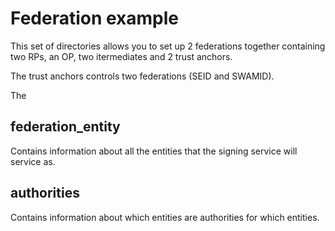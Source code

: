 # Federation example

This set of directories allows you to set up 2 federations together
containing two RPs, an OP, two itermediates and 2 trust anchors.

The trust anchors controls two federations (SEID and SWAMID).

The

## federation_entity

Contains information about all the entities that the signing service
will service as. 

## authorities

Contains information about which entities are authorities for which 
entities. 